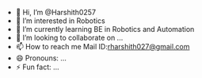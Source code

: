 - 👋 Hi, I’m @Harshith0257
- 👀 I’m interested in Robotics 
- 🌱 I’m currently learning BE in Robotics and Automation
- 💞️ I’m looking to collaborate on ...
- 📫 How to reach me Mail ID:rharshith027@gmail.com
- 😄 Pronouns: ...
- ⚡ Fun fact: ...

<!---
Harshith0257/Harshith0257 is a ✨ special ✨ repository because its `README.md` (this file) appears on your GitHub profile.
You can click the Preview link to take a look at your changes.
--->
